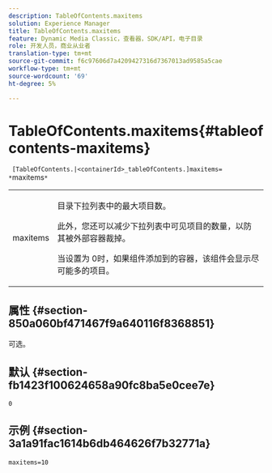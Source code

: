 ```yaml
---
description: TableOfContents.maxitems
solution: Experience Manager
title: TableOfContents.maxitems
feature: Dynamic Media Classic，查看器，SDK/API，电子目录
role: 开发人员，商业从业者
translation-type: tm+mt
source-git-commit: f6c97606d7a4209427316d7367013ad9585a5cae
workflow-type: tm+mt
source-wordcount: '69'
ht-degree: 5%

---
```



# TableOfContents.maxitems{#tableofcontents-maxitems}

` [TableOfContents.|<containerId>_tableOfContents.]maxitems= *`maxitems`*`

<table id="table_F9BC656721B04870AC628ACBC47E7200"> 
 <tbody> 
  <tr> 
   <td> <p> <span class="codeph"><span class="varname"> maxitems</span></span> </p> </td> 
   <td> <p>目录下拉列表中的最大项目数。 </p> <p>此外，您还可以减少下拉列表中可见项目的数量，以防其被外部容器裁掉。 </p> <p>当设置为<span class="codeph"> 0</span>时，如果组件添加到的容器，该组件会显示尽可能多的项目。 </p> </td> 
  </tr> 
 </tbody> 
</table>

## 属性 {#section-850a060bf471467f9a640116f8368851}

可选。

## 默认 {#section-fb1423f100624658a90fc8ba5e0cee7e}

`0`

## 示例 {#section-3a1a91fac1614b6db464626f7b32771a}

`maxitems=10`
